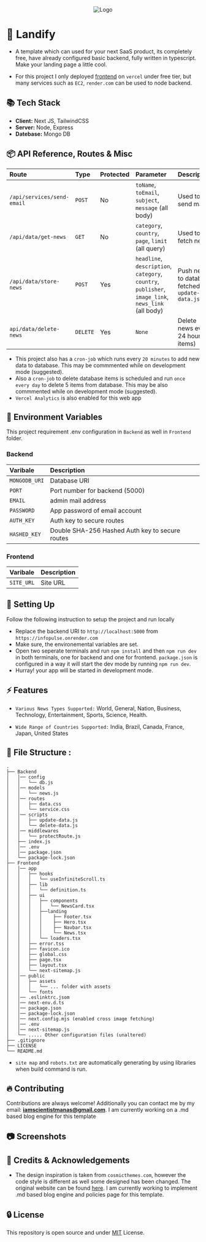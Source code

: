 <div align="center">
  <img src="" alt="Logo">
</div>

# 🔰 Landify

- A template which can used for your next SaaS product, its completely free, have already configured basic backend, fully written in typescript. Make your landing page a little cool.

- For this project I only deployed [frontend](https://landify-sepia.vercel.app/) on `vercel` under free tier, but many services such as `EC2`, `render.com` can be used to node backend.

## 📚 Tech Stack

- **Client:** Next JS, TailwindCSS
- **Server:** Node, Express
- **Datebase:** Mongo DB

## 📦 API Reference, Routes & Misc

| Route                      | Type     | Protected | Parameter                                                                                           | Description                                       |
| :------------------------- | :------- | :-------- | :-------------------------------------------------------------------------------------------------- | :------------------------------------------------ |
| `/api/services/send-email` | `POST`   | No        | `toName`, `toEmail`, `subject`, `message` (all body)                                                | Used to send mails                                |
| `/api/data/get-news`       | `GET`    | No        | `category`, `country`, `page`, `limit` (all query)                                                  | Used to fetch news                                |
| `/api/data/store-news`     | `POST`   | Yes       | `headline`, `description`, `category`, `country`, `publisher`, `image_link`, `news_link` (all body) | Push news to database fetched by `update-data.js` |
| `api/data/delete-news`     | `DELETE` | Yes       | `None`                                                                                              | Delete news every 24 hour (5 items)               |

- This project also has a `cron-job` which runs every `20 minutes` to add new data to database. This may be commmented while on development mode (suggested).
- Also a `cron-job` to delete database items is scheduled and run `once every day` to delete 5 items from database. This may be also commmented while on development mode (suggested).
- `Vercel Analytics` is also enabled for this web app

## 🔩 Environment Variables

This project requirement .env configuration in `Backend` as well in `Frontend` folder.

### Backend

| Varibale      | Description                                     |
| :------------ | :---------------------------------------------- |
| `MONGODB_URI` | Database URI                                    |
| `PORT`        | Port number for backend (5000)                  |
| `EMAIL`       | admin mail address                              |
| `PASSWORD`    | App password of email account                   |
| `AUTH_KEY`    | Auth key to secure routes                       |
| `HASHED_KEY`  | Double SHA-256 Hashed Auth key to secure routes |

### Frontend

| Varibale   | Description |
| :--------- | :---------- |
| `SITE_URL` | Site URL    |

## 🔨 Setting Up

Follow the following instruction to setup the project and run locally

- Replace the backend URI to `http://localhost:5000` from `https://infopulse.onrender.com`
- Make sure, the environemental variables are set.
- Open two seperate terminals and run `npm install` and then `npm run dev` in both terminals, one for backend and one for frontend. `package.json` is configured in a way it will start the dev mode by running `npm run dev`.
- Hurray! your app will be started in development mode.

## ⚡ Features

- `Various News Types Supported:` World, General, Nation, Business, Technology, Entertainment, Sports, Science, Health.

- `Wide Range of Countries Supported:` India, Brazil, Canada, France, Japan, United States

## 📁 File Structure :

```
.
├── Backend
│   │── config
│   │   └── db.js
│   │── models
│   │   └── news.js
│   │── routes
│   │   ├── data.css
│   │   └── service.css
│   │── scripts
│   │   ├── update-data.js
│   │   └── delete-data.js
│   │── middlewares
│   │   └── protectRoute.js
│   ├── index.js
│   │── .env
│   │── package.json
│   └── package-lock.json
├── Frontend
│   │── app
│   │   ├── hooks
│   │   │   └── useInfiniteScroll.ts
│   │   ├── lib
│   │   │   └── definition.ts
│   │   ├── ui
│   │   │   ├── components
│   │   │   │   └── NewsCard.tsx
│   │   │   ├──landing
│   │   │   │    ├── Footer.tsx
│   │   │   │    ├── Hero.tsx
│   │   │   │    ├── Navbar.tsx
│   │   │   │    └── News.tsx
│   │   │   └── loaders.tsx
│   │   ├── error.tss
│   │   ├── favicon.ico
│   │   ├── global.css
│   │   ├── page.tsx
│   │   ├── layout.tsx
│   │   └── next-sitemap.js
│   │── public
│   │   ├── assets
│   │   │   └── ... folder with assets
│   │   └── fonts
│   │── .eslinktrc.jsom
│   │── next-env.d.ts
│   │── package.json
│   │── package-lock.json
│   │── next.config.mjs (enabled cross image fetching)
│   │── .env
│   │── next-sitemap.js
│   └── ..... Other configuration files (unaltered)
├── .gitignore
├── LICENSE
└── README.md
```

- `site map` and `robots.txt` are automatically generating by using libraries when build command is run.

## 🔥 Contributing

Contributions are always welcome! Additionally you can contact me by my email: **iamscientistmanas@gmail.com**. I am currently working on a .md based blog engine for this template

## 📷 Screenshots

## 🙌 Credits & Acknowledgements

- The design inspiration is taken from `cosmicthemes.com`, however the code style is different as well some designed has been changed. The original website can be found [here](https://galaxy.cosmicthemes.com/). I am currently working to implement .md based blog engine and policies page for this template.

## 🔒 License

This repository is open source and under [MIT](https://choosealicense.com/licenses/mit/) License.
